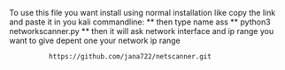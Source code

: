 To use this file you want install using normal installation like copy the link and paste it in you kali commandline:
      ** then type name ass
              ** python3 networkscanner.py
              ** then it will ask network interface and ip range you want to give depent one your network ip range

              https://github.com/jana722/netscanner.git
